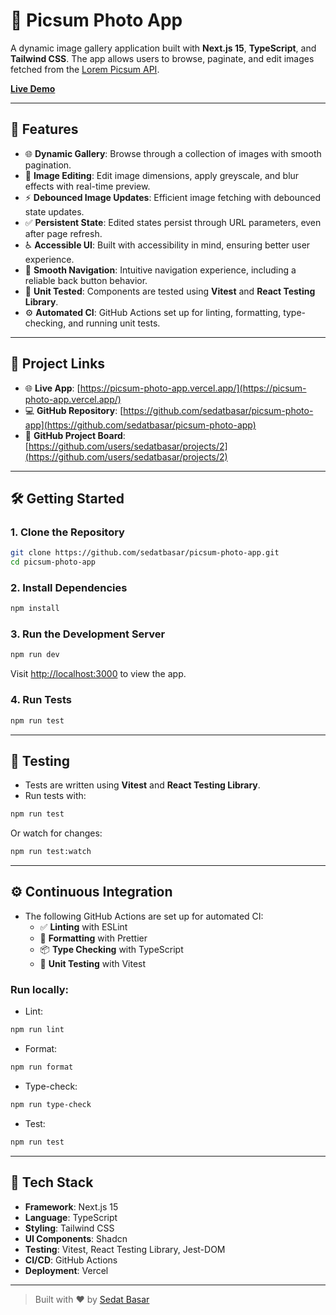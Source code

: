 # 📸 Picsum Photo App

A dynamic image gallery application built with **Next.js 15**, **TypeScript**, and **Tailwind CSS**. The app allows users to browse, paginate, and edit images fetched from the [Lorem Picsum API](https://picsum.photos/).

[**Live Demo**](https://picsum-photo-app.vercel.app/)

---

## 🚀 Features

- 🌐 **Dynamic Gallery**: Browse through a collection of images with smooth pagination.
- 🔄 **Image Editing**: Edit image dimensions, apply greyscale, and blur effects with real-time preview.
- ⚡ **Debounced Image Updates**: Efficient image fetching with debounced state updates.
- ✅ **Persistent State**: Edited states persist through URL parameters, even after page refresh.
- ♿ **Accessible UI**: Built with accessibility in mind, ensuring better user experience.
- 🔄 **Smooth Navigation**: Intuitive navigation experience, including a reliable back button behavior.
- 🧪 **Unit Tested**: Components are tested using **Vitest** and **React Testing Library**.
- ⚙️ **Automated CI**: GitHub Actions set up for linting, formatting, type-checking, and running unit tests.

---

## 📄 Project Links

- 🌐 **Live App**: [https://picsum-photo-app.vercel.app/](https://picsum-photo-app.vercel.app/)
- 💻 **GitHub Repository**: [https://github.com/sedatbasar/picsum-photo-app](https://github.com/sedatbasar/picsum-photo-app)
- 🚀 **GitHub Project Board**: [https://github.com/users/sedatbasar/projects/2](https://github.com/users/sedatbasar/projects/2)

---

## 🛠️ Getting Started

### 1. Clone the Repository

```bash
git clone https://github.com/sedatbasar/picsum-photo-app.git
cd picsum-photo-app
```

### 2. Install Dependencies

```bash
npm install
```

### 3. Run the Development Server

```bash
npm run dev
```

Visit [http://localhost:3000](http://localhost:3000) to view the app.

### 4. Run Tests

```bash
npm run test
```

---

## 🧪 Testing

- Tests are written using **Vitest** and **React Testing Library**.
- Run tests with:

```bash
npm run test
```

Or watch for changes:

```bash
npm run test:watch
```

---

## ⚙️ Continuous Integration

- The following GitHub Actions are set up for automated CI:
  - ✅ **Linting** with ESLint
  - 🎨 **Formatting** with Prettier
  - 📦 **Type Checking** with TypeScript
  - 🧪 **Unit Testing** with Vitest

### Run locally:

- Lint:

```bash
npm run lint
```

- Format:

```bash
npm run format
```

- Type-check:

```bash
npm run type-check
```

- Test:

```bash
npm run test
```

---

## 🧱 Tech Stack

- **Framework**: Next.js 15
- **Language**: TypeScript
- **Styling**: Tailwind CSS
- **UI Components**: Shadcn
- **Testing**: Vitest, React Testing Library, Jest-DOM
- **CI/CD**: GitHub Actions
- **Deployment**: Vercel

---

> Built with ❤️ by [Sedat Basar](https://github.com/sedatbasar)
